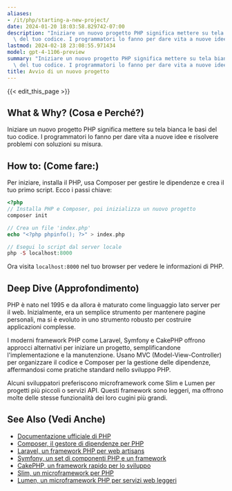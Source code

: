 ```yaml
---
aliases:
- /it/php/starting-a-new-project/
date: 2024-01-20 18:03:58.829742-07:00
description: "Iniziare un nuovo progetto PHP significa mettere su tela bianca le basi\
  \ del tuo codice. I programmatori lo fanno per dare vita a nuove idee e risolvere\u2026"
lastmod: 2024-02-18 23:08:55.971434
model: gpt-4-1106-preview
summary: "Iniziare un nuovo progetto PHP significa mettere su tela bianca le basi\
  \ del tuo codice. I programmatori lo fanno per dare vita a nuove idee e risolvere\u2026"
title: Avvio di un nuovo progetto
---
```


{{< edit_this_page >}}

## What & Why? (Cosa e Perché?)
Iniziare un nuovo progetto PHP significa mettere su tela bianca le basi del tuo codice. I programmatori lo fanno per dare vita a nuove idee e risolvere problemi con soluzioni su misura.

## How to: (Come fare:)
Per iniziare, installa il PHP, usa Composer per gestire le dipendenze e crea il tuo primo script. Ecco i passi chiave:

```PHP
<?php
// Installa PHP e Composer, poi inizializza un nuovo progetto
composer init

// Crea un file 'index.php'
echo "<?php phpinfo(); ?>" > index.php

// Esegui lo script dal server locale
php -S localhost:8000
```

Ora visita `localhost:8000` nel tuo browser per vedere le informazioni di PHP.

## Deep Dive (Approfondimento)
PHP è nato nel 1995 e da allora è maturato come linguaggio lato server per il web. Inizialmente, era un semplice strumento per mantenere pagine personali, ma si è evoluto in uno strumento robusto per costruire applicazioni complesse. 

I moderni framework PHP come Laravel, Symfony e CakePHP offrono approcci alternativi per iniziare un progetto, semplificandone l'implementazione e la manutenzione. Usano MVC (Model-View-Controller) per organizzare il codice e Composer per la gestione delle dipendenze, affermandosi come pratiche standard nello sviluppo PHP.

Alcuni sviluppatori preferiscono microframework come Slim e Lumen per progetti più piccoli o servizi API. Questi framework sono leggeri, ma offrono molte delle stesse funzionalità dei loro cugini più grandi.

## See Also (Vedi Anche)
- [Documentazione ufficiale di PHP](https://www.php.net/manual/en/)
- [Composer, il gestore di dipendenze per PHP](https://getcomposer.org/)
- [Laravel, un framework PHP per web artisans](https://laravel.com/)
- [Symfony, un set di componenti PHP e un framework](https://symfony.com/)
- [CakePHP, un framework rapido per lo sviluppo](https://cakephp.org/)
- [Slim, un microframework per PHP](https://www.slimframework.com/)
- [Lumen, un microframework PHP per servizi web leggeri](https://lumen.laravel.com/)
